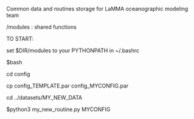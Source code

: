 Common data and routines storage for LaMMA oceanographic modeling team

/modules : shared functions


TO START:

set $DIR/modules to your PYTHONPATH in ~/.bashrc

$bash

cd config

cp config_TEMPLATE.par config_MYCONFIG.par

cd ../datasets/MY_NEW_DATA

$python3 my_new_routine.py MYCONFIG
